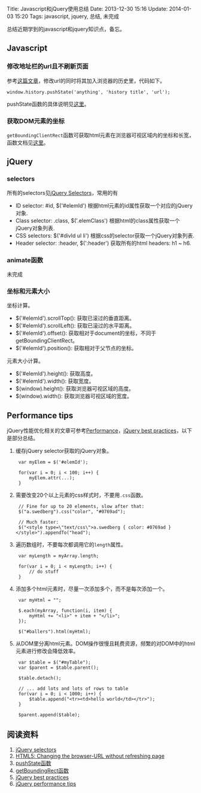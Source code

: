 Title: Javascript和jQuery使用总结
Date: 2013-12-30 15:16
Update: 2014-01-03 15:20
Tags: javascript, jquery, 总结, 未完成

[1]: http://api.jquery.com/category/selectors/
[2]: http://learn.jquery.com/performance/
[3]: http://gregfranko.com/blog/jquery-best-practices/ "jquery best practices"
[4]: http://spoiledmilk.com/blog/html5-changing-the-browser-url-without-refreshing-page/
[5]: http://www.w3.org/TR/2011/WD-html5-author-20110705/history.html#dom-history-pushstate
[6]: https://developer.mozilla.org/en-US/docs/Web/API/Element.getBoundingClientRect

总结近期学到的javascript和jquery知识点，备忘。

## Javascript
### 修改地址栏的url且不刷新页面
参考[这篇文章][4]，修改url的同时将其加入浏览器的历史里，代码如下。

    window.history.pushState('anything', 'history title', 'url');

pushState函数的具体说明见[这里][5]。

### 获取DOM元素的坐标
`getBoundingClientRect`函数可获取html元素在浏览器可视区域内的坐标和长宽，函数文档见[这里][6]。

## jQuery
### selectors
所有的selectors见[jQuery Selectors][1]，常用的有

*  ID selector: #id, $('#elemId') 根据html元素的id属性获取一个对应的jQuery对象.
*  Class selector: .class, $('.elemClass') 根据html的class属性获取一个jQuery对象列表.
*  CSS selectors: $('#divId ul li') 根据css的selector获取一个jQuery对象列表.
*  Header selector: :header, $(':header') 获取所有的html headers: h1 ~ h6. 

### animate函数
未完成

### 坐标和元素大小
坐标计算。

*  $('#elemId').scrollTop(): 获取已滚过的垂直距离。
*  $('#elemId').scrollLeft(): 获取已滚过的水平距离。
*  $('#elemId').offset(): 获取相对于document的坐标，不同于getBoundingClientRect。
*  $('#elemId').position(): 获取相对于父节点的坐标。

元素大小计算。

*  $('#elemId').height(): 获取高度。
*  $('#elemId').width(): 获取宽度。
*  $(window).height(): 获取浏览器可视区域的高度。
*  $(window).width(): 获取浏览器可视区域的宽度。

## Performance tips
jQuery性能优化相关的文章可参考[Performance][2]，[jQuery best practices][3]，以下是部分总结。

1. 缓存jQuery selector获取的jQuery对象。

        var myElem = $('#elemId');

        for(var i = 0; i < 100; i++) {
            myElem.attr(...);
        }

2. 需要改变20个以上元素的css样式时，不要用`.css`函数。

        // Fine for up to 20 elements, slow after that:
        $("a.swedberg").css("color", "#0769ad");
         
        // Much faster:
        $("<style type=\"text/css\">a.swedberg { color: #0769ad }</style>").appendTo("head");

3. 遍历数组时，不要每次都调用它的`length`属性。

        var myLength = myArray.length;

        for(var i = 0; i < myLength; i++) {
            // do stuff
        }

4. 添加多个html元素时，尽量一次添加多个，而不是每次添加一个。

        var myHtml = "";
         
        $.each(myArray, function(i, item) {
            myHtml += "<li>" + item + "</li>";
        });

        $("#ballers").html(myHtml);

5. 从DOM里分离html元素。DOM操作很慢且耗费资源，频繁的对DOM中的html元素进行修改会降低效率。

        var $table = $("#myTable");
        var $parent = $table.parent();

        $table.detach();

        // ... add lots and lots of rows to table
        for(var i = 0; i < 1000; i++) {
            $table.append("<tr><td>hello world</td></tr>");
        }

        $parent.append($table);

## 阅读资料
1. [jQuery selectors][1]
2. [HTML5: Changing the browser-URL without refreshing page][4]
3. [pushState函数][5]
4. [getBoundingRect函数][6]
5. [jQuery best practices][3]
6. [jQuery performance tips][2]

